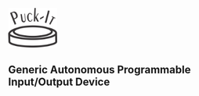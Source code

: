 <img src="/2D/Puck-It_Logo.svg" alt="" data-canonical-src="/2D/Puck-It_Logo.svg" width="100" /> 

## Generic Autonomous Programmable Input/Output Device
